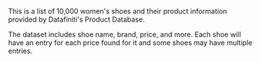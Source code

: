 This is a list of 10,000 women's shoes and their product information provided by Datafiniti's Product Database.

The dataset includes shoe name, brand, price, and more. Each shoe will have an entry for each price found for it and some shoes may have multiple entries.
